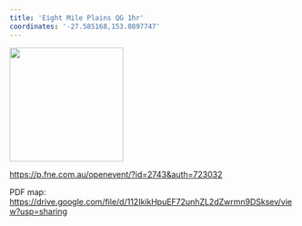 ```yaml
---
title: 'Eight Mile Plains QG 1hr'
coordinates: '-27.585168,153.0897747'
---
```

<img src="https://doc-08-08-mymaps.googleusercontent.com/untrusted/hostedimage/o2fbn585vcrt3ao71o6a0j9c34/tstemen99l0u8r7jte431amlh8/1688363100000/3_qa3g-a-HBcK3YBy6L69UtbaCxl2qxF/*/6ACtvi-FmvokGU6_xXDm6nYfZ8x5CWE0pE6kf4HWCZmDmYxgZA4jMrazzRgLm2FqkMAF-ipZ4jSJVha032Bo4YUFYqTRY63SwcdctWkOdJR_ZNcb2Bbnbhe0kEU-a9_aWfD-wC8aK7IePsdQUYtkRqLejMajcMK4gw0mimI8P1yggBu7xpfsgeqZG5c0YfrxPcKOFAA?session=0&fife" height="200" width="auto" />

https://p.fne.com.au/openevent/?id=2743&auth=723032

PDF map: https://drive.google.com/file/d/112IkikHpuEF72unhZL2dZwrmn9DSksev/view?usp=sharing
